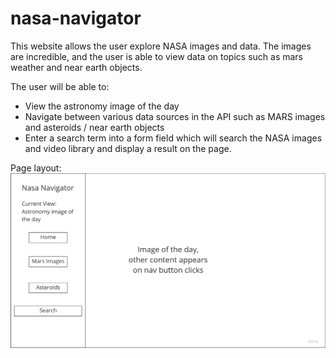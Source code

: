 
# nasa-navigator

This website allows the user explore NASA images and data. The images are incredible, and the user is able to view data on topics such as mars weather and near earth objects.

The user will be able to:
  - View the astronomy image of the day
  - Navigate between various data sources in the API such as MARS images and      asteroids / near earth objects
  - Enter a search term into a form field which will search the NASA images and video library and display a result on the page.

Page layout:
  ![Page layout](./assets/layout.jpg)